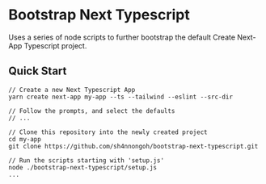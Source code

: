 # Bootstrap Next Typescript

Uses a series of node scripts to further bootstrap the default Create Next-App Typescript project.

## Quick Start

```
// Create a new Next Typescript App
yarn create next-app my-app --ts --tailwind --eslint --src-dir

// Follow the prompts, and select the defaults
// ...

// Clone this repository into the newly created project
cd my-app
git clone https://github.com/sh4nnongoh/bootstrap-next-typescript.git

// Run the scripts starting with 'setup.js'
node ./bootstrap-next-typescript/setup.js
...
```
